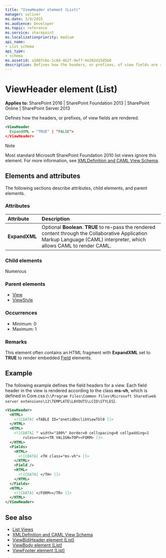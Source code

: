```yaml
---
title: "ViewHeader element (List)"
manager: soliver
ms.date: 3/9/2015
ms.audience: Developer
ms.topic: reference
ms.service: sharepoint
ms.localizationpriority: medium
api_name:
- List schema
api_type:
- schema
ms.assetid: a1007cbe-1c8d-4b2f-9ef7-9e302d15d5b0
description: Defines how the headers, or prefixes, of view fields are rendered.
---
```


# ViewHeader element (List)

**Applies to:** SharePoint 2016 | SharePoint Foundation 2013 | SharePoint Online | SharePoint Server 2013
  
Defines how the headers, or prefixes, of view fields are rendered.

```XML
<ViewHeader
  ExpandXML = "TRUE" | "FALSE">
</ViewHeader>
```

> [!NOTE]
> Most standard Microsoft SharePoint Foundation 2010 list views ignore this element. For more information, see [XMLDefinition and CAML View Schema](https://msdn.microsoft.com/library/1845d203-4699-4b0e-a182-2d9998439922%28Office.15%29.aspx). 
  
## Elements and attributes

The following sections describe attributes, child elements, and parent elements.

### Attributes

|**Attribute**|**Description**|
|:-----|:-----|
|**ExpandXML** <br/> |Optional **Boolean**. **TRUE** to re-pass the rendered content through the Collaborative Application Markup Language (CAML) interpreter, which allows CAML to render CAML.  <br/> |
   
### Child elements

Numerous 
   
### Parent elements

- [View](view-element-list.md)
- [ViewStyle](viewstyle-element-list.md)
   
### Occurrences

- Minimum: 0
- Maximum: 1
   
### Remarks

This element often contains an HTML fragment with **ExpandXML** set to **TRUE** to render embedded [Field](field-element-list.md) elements. 
  
## Example

The following example defines the field headers for a view. Each field header in the view is rendered according to the class **ms-vh**, which is defined in Core.css (`\\Program Files\Common Files\Microsoft Shared\web server extensions\12\TEMPLATE\LAYOUTS\LCID\STYLES`).
  
```XML
<ViewHeader>
  <HTML>
    <![CDATA[ <TABLE ID="onetidDoclibViewTbl0 ]]> 
  </HTML>
  <HTML>
    <![CDATA[ " width="100%" border=0 cellspacing=0 cellpadding=1 
        rules=rows><TR VALIGN=TOP><FORM> ]]> 
  </HTML>
  <Fields>
    <HTML>
      <![CDATA[ <TH class="ms-vh"> ]]> 
    </HTML>
    <Field /> 
    <HTML>
      <![CDATA[ </TH> ]]> 
    </HTML>
  </Fields>
  <HTML>
    <![CDATA[ </FORM></TR> ]]> 
  </HTML>
</ViewHeader>
```

## See also

- [List Views](https://msdn.microsoft.com/library/43e6ba7e-eddb-418a-a570-c0815016fc17%28Office.15%29.aspx) 
- [XMLDefinition and CAML View Schema](https://msdn.microsoft.com/library/1845d203-4699-4b0e-a182-2d9998439922%28Office.15%29.aspx)  
- [ViewBidiHeader element (List)](viewbidiheader-element-list.md)  
- [ViewBody element (List)](viewbody-element-list.md)  
- [ViewFooter element (List)](viewfooter-element-list.md)

